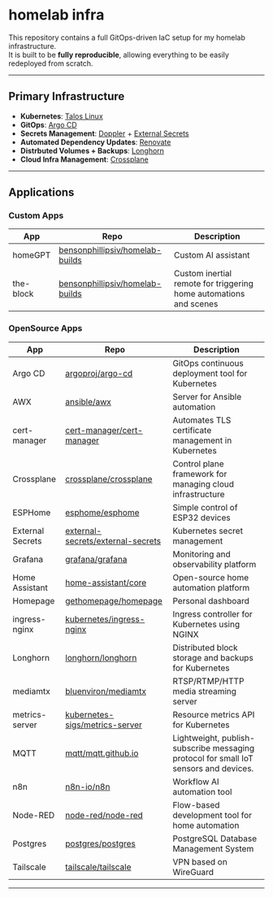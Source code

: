# homelab infra

This repository contains a full GitOps-driven IaC setup for my homelab infrastructure.  
It is built to be **fully reproducible**, allowing everything to be easily redeployed from scratch.

---

## Primary Infrastructure

- **Kubernetes**: [Talos Linux](https://www.talos.dev/)
- **GitOps**: [Argo CD](https://argo-cd.readthedocs.io/)
- **Secrets Management**: [Doppler](https://www.doppler.com/) + [External Secrets](https://external-secrets.io/)
- **Automated Dependency Updates**: [Renovate](https://docs.renovatebot.com/)
- **Distrbuted Volumes + Backups**: [Longhorn](https://longhorn.io/)
- **Cloud Infra Management**: [Crossplane](https://www.crossplane.io/)

---

## Applications

### Custom Apps

| App | Repo | Description |
|------|---------------|-------------|
| homeGPT | [bensonphillipsiv/homelab-builds](https://github.com/bensonphillipsiv/homelab-builds/tree/main/homeGPT) | Custom AI assistant |
| the-block | [bensonphillipsiv/homelab-builds](https://github.com/bensonphillipsiv/homelab-builds/tree/main/the_block) | Custom inertial remote for triggering home automations and scenes |

### OpenSource Apps

| App | Repo | Description |
|-------------|----------------------|-------------|
| Argo CD | [argoproj/argo-cd](https://github.com/argoproj/argo-cd) | GitOps continuous deployment tool for Kubernetes |
| AWX | [ansible/awx](https://github.com/ansible/awx) | Server for Ansible automation |
| cert-manager | [cert-manager/cert-manager](https://github.com/cert-manager/cert-manager) | Automates TLS certificate management in Kubernetes |
| Crossplane | [crossplane/crossplane](https://github.com/crossplane/crossplane) | Control plane framework for managing cloud infrastructure |
| ESPHome | [esphome/esphome](https://github.com/esphome/esphome) | Simple control of ESP32 devices |
| External Secrets | [external-secrets/external-secrets](https://github.com/external-secrets/external-secrets) | Kubernetes secret management |
| Grafana | [grafana/grafana](https://github.com/grafana/grafana) | Monitoring and observability platform |
| Home Assistant | [home-assistant/core](https://github.com/home-assistant/core) | Open-source home automation platform |
| Homepage | [gethomepage/homepage](https://github.com/gethomepage/homepage) | Personal dashboard |
| ingress-nginx | [kubernetes/ingress-nginx](https://github.com/kubernetes/ingress-nginx) | Ingress controller for Kubernetes using NGINX |
| Longhorn | [longhorn/longhorn](https://github.com/longhorn/longhorn) | Distributed block storage and backups for Kubernetes |
| mediamtx | [bluenviron/mediamtx](https://github.com/bluenviron/mediamtx) | RTSP/RTMP/HTTP media streaming server |
| metrics-server | [kubernetes-sigs/metrics-server](https://github.com/kubernetes-sigs/metrics-server) | Resource metrics API for Kubernetes |
| MQTT | [mqtt/mqtt.github.io](https://github.com/mqtt/mqtt.github.io) | Lightweight, publish-subscribe messaging protocol for small IoT sensors and devices.  |
| n8n | [n8n-io/n8n](https://github.com/n8n-io/n8n) | Workflow AI automation tool |
| Node-RED | [node-red/node-red](https://github.com/node-red/node-red) | Flow-based development tool for home automation |
| Postgres | [postgres/postgres](https://github.com/postgres/postgres) | PostgreSQL Database Management System |
| Tailscale | [tailscale/tailscale](https://github.com/tailscale/tailscale) | VPN based on WireGuard |

---
